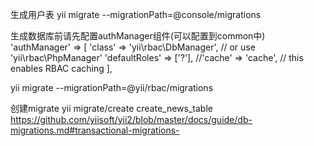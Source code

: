 生成用户表
yii migrate --migrationPath=@console/migrations

生成数据库前请先配置authManager组件(可以配置到common中)
'authManager' => [
    'class' => 'yii\rbac\DbManager', // or use 'yii\rbac\PhpManager'
    'defaultRoles' => ['?'],
    //'cache' => 'cache',   // this enables RBAC caching
],


yii migrate --migrationPath=@yii/rbac/migrations

创建migrate
yii migrate/create create_news_table
https://github.com/yiisoft/yii2/blob/master/docs/guide/db-migrations.md#transactional-migrations-